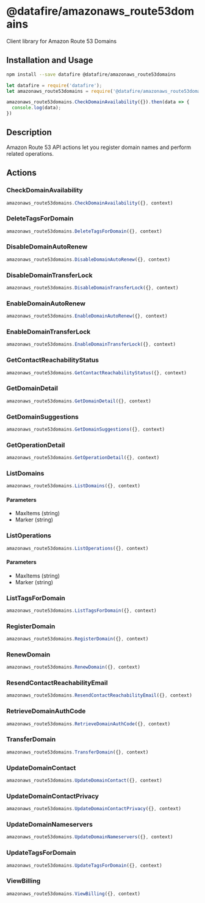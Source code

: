 # @datafire/amazonaws_route53domains

Client library for Amazon Route 53 Domains

## Installation and Usage
```bash
npm install --save datafire @datafire/amazonaws_route53domains
```

```js
let datafire = require('datafire');
let amazonaws_route53domains = require('@datafire/amazonaws_route53domains').create();

amazonaws_route53domains.CheckDomainAvailability({}).then(data => {
  console.log(data);
})
```

## Description
Amazon Route 53 API actions let you register domain names and perform related operations.

## Actions
### CheckDomainAvailability



```js
amazonaws_route53domains.CheckDomainAvailability({}, context)
```


### DeleteTagsForDomain



```js
amazonaws_route53domains.DeleteTagsForDomain({}, context)
```


### DisableDomainAutoRenew



```js
amazonaws_route53domains.DisableDomainAutoRenew({}, context)
```


### DisableDomainTransferLock



```js
amazonaws_route53domains.DisableDomainTransferLock({}, context)
```


### EnableDomainAutoRenew



```js
amazonaws_route53domains.EnableDomainAutoRenew({}, context)
```


### EnableDomainTransferLock



```js
amazonaws_route53domains.EnableDomainTransferLock({}, context)
```


### GetContactReachabilityStatus



```js
amazonaws_route53domains.GetContactReachabilityStatus({}, context)
```


### GetDomainDetail



```js
amazonaws_route53domains.GetDomainDetail({}, context)
```


### GetDomainSuggestions



```js
amazonaws_route53domains.GetDomainSuggestions({}, context)
```


### GetOperationDetail



```js
amazonaws_route53domains.GetOperationDetail({}, context)
```


### ListDomains



```js
amazonaws_route53domains.ListDomains({}, context)
```

#### Parameters
* MaxItems (string)
* Marker (string)

### ListOperations



```js
amazonaws_route53domains.ListOperations({}, context)
```

#### Parameters
* MaxItems (string)
* Marker (string)

### ListTagsForDomain



```js
amazonaws_route53domains.ListTagsForDomain({}, context)
```


### RegisterDomain



```js
amazonaws_route53domains.RegisterDomain({}, context)
```


### RenewDomain



```js
amazonaws_route53domains.RenewDomain({}, context)
```


### ResendContactReachabilityEmail



```js
amazonaws_route53domains.ResendContactReachabilityEmail({}, context)
```


### RetrieveDomainAuthCode



```js
amazonaws_route53domains.RetrieveDomainAuthCode({}, context)
```


### TransferDomain



```js
amazonaws_route53domains.TransferDomain({}, context)
```


### UpdateDomainContact



```js
amazonaws_route53domains.UpdateDomainContact({}, context)
```


### UpdateDomainContactPrivacy



```js
amazonaws_route53domains.UpdateDomainContactPrivacy({}, context)
```


### UpdateDomainNameservers



```js
amazonaws_route53domains.UpdateDomainNameservers({}, context)
```


### UpdateTagsForDomain



```js
amazonaws_route53domains.UpdateTagsForDomain({}, context)
```


### ViewBilling



```js
amazonaws_route53domains.ViewBilling({}, context)
```


